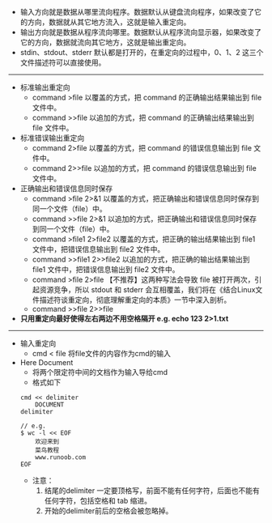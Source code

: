 * 输入方向就是数据从哪里流向程序。数据默认从键盘流向程序，如果改变了它的方向，数据就从其它地方流入，这就是输入重定向。
* 输出方向就是数据从程序流向哪里。数据默认从程序流向显示器，如果改变了它的方向，数据就流向其它地方，这就是输出重定向。
* stdin、stdout、stderr 默认都是打开的，在重定向的过程中，0、1、2 这三个文件描述符可以直接使用。
------
* 标准输出重定向	
    * command >file	以覆盖的方式，把 command 的正确输出结果输出到 file 文件中。
    * command >>file	以追加的方式，把 command 的正确输出结果输出到 file 文件中。
* 标准错误输出重定向	
    * command 2>file	以覆盖的方式，把 command 的错误信息输出到 file 文件中。
    * command 2>>file	以追加的方式，把 command 的错误信息输出到 file 文件中。
* 正确输出和错误信息同时保存	
    * command >file 2>&1	以覆盖的方式，把正确输出和错误信息同时保存到同一个文件（file）中。
    * command >>file 2>&1	以追加的方式，把正确输出和错误信息同时保存到同一个文件（file）中。
    * command >file1 2>file2	以覆盖的方式，把正确的输出结果输出到 file1 文件中，把错误信息输出到 file2 文件中。
    * command >>file1  2>>file2	以追加的方式，把正确的输出结果输出到 file1 文件中，把错误信息输出到 file2 文件中。
    * command >file 2>file	【不推荐】这两种写法会导致 file 被打开两次，引起资源竞争，所以 stdout 和 stderr 会互相覆盖，我们将在《结合Linux文件描述符谈重定向，彻底理解重定向的本质》一节中深入剖析。
    * command >>file 2>>file
* **只用重定向最好使得左右两边不用空格隔开  e.g. echo 123 2>1.txt**
------
* 输入重定向
    * cmd < file 将file文件的内容作为cmd的输入
* Here Document
    * 将两个限定符中间的文档作为输入导给cmd
    * 格式如下
    ```
    cmd << delimiter
        DOCUMENT
    delimiter
  
    // e.g.
    $ wc -l << EOF
        欢迎来到
        菜鸟教程
        www.runoob.com
    EOF
    ```
    * 注意：
        1. 结尾的delimiter 一定要顶格写，前面不能有任何字符，后面也不能有任何字符，包括空格和 tab 缩进。
        2. 开始的delimiter前后的空格会被忽略掉。
    
